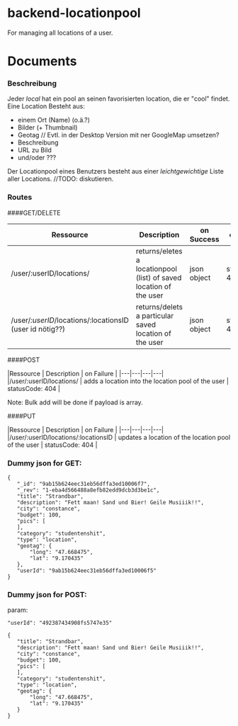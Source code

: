 # backend-locationpool
For managing all locations of a user.

# Documents

### Beschreibung
Jeder _local_ hat ein pool an seinen favorisierten location, die er "cool" findet. Eine Location Besteht aus:
 - einem Ort (Name) (o.ä.?)
 - Bilder (+ Thumbnail)
 - Geotag  // Evtl. in der Desktop Version mit ner GoogleMap umsetzen?
 - Beschreibung 
 - URL zu Bild
 - und/oder ???

Der Locationpool eines Benutzers besteht aus einer _leichtgewichtige_ Liste aller Locations. //TODO: diskutieren.


### Routes
####GET/DELETE

|Ressource   | Description  |  on Success | on Failure |
|---|---|---|---|
|/user/:userID/locations/  | returns/eletes a locationpool (list) of saved location of the user   | json object | statusCode: 404 |
|/user/*:userID*/locations/:locationsID (user id nötig??) | returns/delets a particular saved location of the user | json object | statusCode: 404 |

####POST

|Ressource   | Description  | on Failure |
|---|---|---|---|
|/user/:userID/locations/  | adds a location into the location pool of the user   |  statusCode: 404 |

Note: Bulk add will be done if payload is array.

####PUT


|Ressource   | Description  | on Failure |
|---|---|---|---|
|/user/:userID/locations/:locationsID  | updates a location of the location pool of the user   |  statusCode: 404 |



### Dummy json for GET:

```
{
   "_id": "9ab15b624eec31eb56dffa3ed10006f7",
   "_rev": "1-eba4d566488a8efb82edd9dcb3d3be1c",
   "title": "Strandbar",
   "description": "Fett maan! Sand und Bier! Geile Musiiik!!",
   "city": "constance",
   "budget": 100,
   "pics": [
   ],
   "category": "studentenshit",
   "type": "location",
   "geotag": {
       "long": "47.668475",
       "lat": "9.170435"
   },
   "userId": "9ab15b624eec31eb56dffa3ed10006f5"
}
```

### Dummy json for POST:

param: 
```
"userId": "492387434908fs5747e35"
```

```
{
   "title": "Strandbar",
   "description": "Fett maan! Sand und Bier! Geile Musiiik!!",
   "city": "constance",
   "budget": 100,
   "pics": [
   ],
   "category": "studentenshit",
   "type": "location",
   "geotag": {
       "long": "47.668475",
       "lat": "9.170435"
   }
}
```
